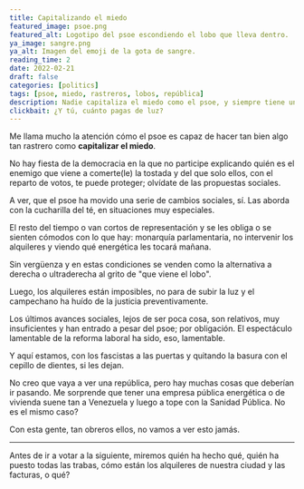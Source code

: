 ```yaml
---
title: Capitalizando el miedo
featured_image: psoe.png
featured_alt: Logotipo del psoe escondiendo el lobo que lleva dentro.
ya_image: sangre.png
ya_alt: Imagen del emoji de la gota de sangre.
reading_time: 2
date: 2022-02-21
draft: false
categories: [politics]
tags: [psoe, miedo, rastreros, lobos, república]
description: Nadie capitaliza el miedo como el psoe, y siempre tiene un enemigo a mano.
clickbait: ¿Y tú, cuánto pagas de luz?
---
```


Me llama mucho la atención cómo el psoe es capaz de hacer tan bien algo tan rastrero como **capitalizar el miedo**.

No hay fiesta de la democracia en la que no participe explicando quién es el enemigo que viene a comerte(le) la tostada y del que solo ellos, con el reparto de votos, te puede proteger; olvídate de las propuestas sociales.

A ver, que el psoe ha movido una serie de cambios sociales, sí. Las aborda con la cucharilla del té, en situaciones muy especiales.

El resto del tiempo o van cortos de representación y se les obliga o se sienten cómodos con lo  que hay: monarquía parlamentaria, no intervenir los alquileres y viendo qué energética les tocará mañana.

Sin vergüenza y en estas condiciones se venden como la alternativa a derecha o ultraderecha al grito de "que viene el lobo".

Luego, los alquileres están imposibles, no para de subir la luz y el campechano ha huído de la justicia preventivamente.

Los últimos avances sociales, lejos de ser poca cosa, son relativos, muy insuficientes y han entrado a pesar del psoe; por obligación.
El espectáculo lamentable de la reforma laboral ha sido, eso, lamentable.

Y aquí estamos, con los fascistas a las puertas y quitando la basura con el cepillo de dientes, si les dejan.

No creo que vaya a ver una república, pero hay muchas cosas que deberían ir pasando.
Me sorprende que tener una empresa pública energética o de vivienda suene tan a Venezuela y luego a tope con la Sanidad Pública. No es el mismo caso?

Con esta gente, tan obreros ellos, no vamos a ver esto jamás.


---

Antes de ir a votar a la siguiente, miremos quién ha hecho qué, quién ha puesto todas las trabas, cómo están los alquileres de nuestra ciudad y las facturas, o qué?



